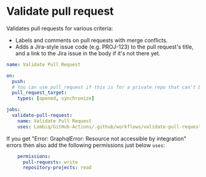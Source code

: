 # Validate pull request

Validates pull requests for various criteria:

- Labels and comments on pull requests with merge conflicts.
- Adds a Jira-style issue code (e.g. PROJ-123) to the pull request's title, and a link to the Jira issue in the body if it's not there yet.

```yaml
name: Validate Pull Request

on:
  push:
  # You can use pull_request if this is for a private repo that can't be forked.
  pull_request_target:
    types: [opened, synchronize]

jobs:
  validate-pull-request:
    name: Validate Pull Request
    uses: Lombiq/GitHub-Actions/.github/workflows/validate-pull-request.yml@issue/OSOE-962

```

If you get "Error: GraphqlError: Resource not accessible by integration" errors then also add the following permissions just below `uses`:<!--#spell-check-ignore-line-->

```yaml
    permissions:
      pull-requests: write
      repository-projects: read
```
